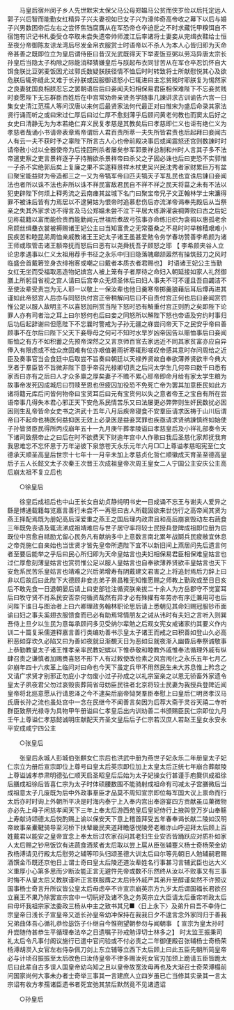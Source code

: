 <!-- { "loadSidebar": true } -->
　　马皇后宿州闵子乡人先世默宋太保父马公母郑媪马公贫而侠岁俭以后托定远人郭子兴后智而能勤女红精异子兴夫妻视如巳女子兴为濠帅奇高帝收之幕下以后与婚子兴男数困帝后左右之尝怀焦铛腐膺从在军恐帝仓卒迫戹之不时求藏饦甲糗饵自不宿饱有识记书札委受仓卒取未尝失遗帝帅师渡江后率诸将士妻妾从完缉衣鞋给士恒至夜分帝御陈友谅龙湾后尽发金帛衣服赏士时语帝以不杀人为本人心皆归即为天命帝甚善之既即位立为皇后谓侍臣曰昔汉光武既得天下举麦饭豆粥以劳冯异唐太宗长孙皇后当隐太子构隙之际能消释猜嫌皇后与朕起布衣同甘苦从在军仓卒忍饥怀自大饵食朕比豆粥麦饭困尤过郭氏数疑朕朕径情不恤后时时转致将士所献慰悦其心及欲危朕后辄弥缝此又难于长孙朕或因服御诘怒小巳辄进曰主忘贫贱时耶朕复为惕然家之良妻犹国良相朕忍忘之罢朝语后后曰妾闻夫妇相保易君臣相保难陛下不忘妾贫贱时妾愿陛下无忘群臣百姓后在中宫常劝帝亲贤务学随事几諌讲求古训谕告六宫一日集女史清江范孺人等问汉唐以来何后最贤家法何代最正对曰惟宋为盛后命录其家法贤行诵而听之或曰宋过仁厚后曰过仁厚不愈刻薄乎后顾问黄老何教也而窦太后好之女史曰清静无为为本若绝仁弃义民复孝慈是其教矣后曰孝慈即仁义也讵有绝仁义为孝慈者哉诵小书请帝表章焉帝谓后人君百责所萃一夫失所皆君责也后起拜曰妾闻古人有云一夫不获时予之辜陛下所言古人心也帝前殿决事后或闻震怒还宫则数諌时时请帝赦小过以全器使帝为后挽回刑杀者屡矣参军郭景祥总制和州时人言其子多不法帝遣吏察之吏言景祥逐子子持矟欲杀景祥帝曰杀父之子固必诛也后曰吏恐不实郭惟一子杀不实绝郭后矣上复廉之果不实遂释景祥木杖吏吴兴民沈秀者家财累巨万有盆曰聚宝能益财为帝造都三之一又为帝犒军帝曰匹夫犒天子军乱民也宜诛后諌曰妾闻法也者所以诛不法也非所以诛不祥民富敌君民自不祥不祥之民天将菑之未有不法以犯吏辟陛下何烦上释秀流之云南瘗其盆城下名门曰聚宝帝兄子文正翰林学士宋濂得罪不被诛后皆有力焉居以不逮舅姑为恨帝时追慕悲伤后亦流涕帝谒奉先殿后从当祭亲之失其外家求访不得言及马公郑媪未尝不泣下平居大练澣濯衾禂弊败曰古之后妃见称载籍以富而能俭贵而能勤闻元世祖后煮故弓弦事亦命练旧织为衾禂以惠孤老余帛颣丝缉雧衣裳被褥赐诸王妃公主曰当知富贵之无常蚕桑之不易时时举稼穑艰难小民疾苦和睦昆弟周恤亲戚教诸王王妃太子诸王虽甚爱勉令务学春坊赞善李希颜为诸王师或取管击诸王额帝抚而怒后曰恶有以尧舜抚吾子顾怒之耶 【 李希颜夹谷人立论忠孝遇事以仁义太祖用荐手书征之永乐中归旧隐落魄顑颔嚣然有操筑鼓刀之风时临盛会首戴箬笠身衣绯袍客或嘲之曰戴者本质衣者君赐也】 时语诸王妃公主当勤女红无坐而受福取恶造物妃嫔宫人被上笼有子者厚待之命妇入朝延接如家人礼然御膳上所躬目省视之宫人请曰后宫幸众无烦圣体后曰妇人事夫不可不谨且吾自蠲洁不至使汝辈受责岂为无人耶一以敬上一保汝辈也他日羹寒帝掷羹狼藉后耳后燂再进其谨如此帝怒宫人后亦与同怒执付宫正帝稍解问后曰不自责付宫正何也后曰妾闻赏罚惟公足以服人故明主不以喜怒加刑赏当陛下怒时恐有觭重付宫正则酌之矣即陛下论罪人亦有司者治之耳上曰尔怒何也后曰妾之同怒所以解陛下怒也帝语及穷约时事归后功后起辞谢曰但愿陛下不忘曩时警戒为子孙无疆之庥尝问帝天下之民安乎帝曰善顾事不在尔后曰陛下父天下妾辱母之何可不知时水旱岁凶帝因告以赈恤事后曰妾闻赈恤之有方不如积蓄之先预帝深然之又言京师百官去家远近不同其家贫富亦应自异俸入有限虑或不给众庶固难有位亦艰值暑雨祈寒辄形嗟叹帝感其意时存问周给之近臣及奏事官当会食廷中后取尝不旨奏曰朝廷以天禄养贤故自奉欲薄养贤欲丰今典大烹者于羣臣皆不旨微非陛下意乎帝召光禄卿切责之后问太学生几何帝曰数千曰悉有家否曰亦有之后曰人才众多廪之厚矣妻子不赡不累心耶帝即命月给有家太学生粮为故事帝发死囚成城后曰罚赎至恩也但疲囚加役恐不免死亡帝为罢其加意臣民如此方诸将籍元库后问皆何物帝曰宝货耳后曰元有宝货何以失之意者帝王之宝自有所在尝语帝事几得失本君心邪正天下安危系民情苦乐又曰法屡更必弊弊则生奸民数扰必困困则生乱帝皆命女史书之洪武十五年八月后疾帝寝食不安羣臣请求医祷于山川后谓帝曰不起命也祷医何益抑医无效上必录医是益妾冥罪也疾亟请求贤纳諌慎终如始使子孙皆贤臣民得所丙戍崩年五十一九月庚午葬孝陵谥曰孝慈皇后及小祥礼部奏令天下诸司致祭帝止之曰后在时不欲费天下财逾年宫中人作歌曰我后圣慈化家邦抚我育我思难忘不忘怀思于万年泌彼下泉悠苍天永乐元年六月□□上尊谥孝慈昭宪至仁文德承天顺圣高皇后世宗十七年十一月辛未加上孝慈贞化哲仁顺徽成天育圣至德高皇后子五人长懿文太子次秦王次晋王次成祖皇帝次周王皇女二人宁国公主安庆公主高后崩太祖不复立后也 

　　○徐皇后 

　　徐皇后成祖后也中山王长女自幼贞静纯明书史一目成诵不忘王与谢夫人爱异之繇是博通载籍每览嘉言善行未尝不一再思曰古人所载固欲来世仿行之高帝闻其贤为燕王择配焉既为册妃高后深爱重之燕王之国后理内政肃且和高后崩哀毁动左右蔬食三年既免丧语及辄流涕成祖靖难后与世子居守率将较士民授兵登陴成祖即位册为后既位中宫愈自祗励尤留心民务凡有献纳多中上意数言南北累年战鬬兵民疲敝宜休息之帝尧施仁自亲始也当世贤才皆先皇帝所遗陛下宜不以新旧间上燕居问先后遗言何者至要后能举之乎后曰民心所归即为天命皇姑言也夫妇相保易君臣相保难皇姑言也过仁厚愈刻薄皇姑言也赏罚惟公足以服人皇姑言也自奉欲薄养贤欲丰皇姑言也天下安危系民苦乐皇姑言也靖难之兴后弟增寿有阴戴建文君害之上将追封焉后力辞上曰非以后故后曰此陛下大德顾非妾志弟子景昌稚无知惟愿赐之师教上勤政或至日日亥后不敢先食一日退朝晏后请上曰吏部铨注循资朕亲拔二十余人为方岳郡守不觉宴耳后曰牧守贤不肖系民安否奈何循资哉然有异才必有殊擢有年劳亦有序迁兼用可也后问陛下谁日与图治者上曰六卿理政务翰林职论思后请上悉朝见其命妇赐冠服钞币面谕曰妇之事夫奚翅衣服馈食而已必有助焉常情朋友之诫从讳时有夫妇之言听入则巽吾侍上旦夕以生民为意每承顾问多见受纳尔辈勉之后观女宪女戒诸家约其要义作内训二十篇复采儒道释嘉言善行类编劝善书示皇太子诸王而戒之曰积善如登山久必高积恶如穿坎久必陷又曰为善如夜就旦渐覩天日为恶如旦就夜渐入幽昏后奉祭诚敬事上恭勤教皇太子诸王惟孝亲率民教妃嫔以下惟恭敬和睦教外戚惟奉法循理外戚有纵肆召责之谦慎者加赐赉喜怒不形下人有过敕使改俭素之风宫闱化之永乐五年七月乙卯崩年四十六疾革上临问对曰命也今天下虽定兵甲不用然民生未大苏息惟上矜念之又请广求贤才别邪正勿庇小才勿废小过子孙成之以礼宗室亲之以恩无骄畜外家遗令皇太子夙夜君父勿过哀毁丧葬简省毋妨臣民往者北京将较士民妻为我授兵登陴近闻皇帝将北廵意愿从行请恩泽之今不逮矣后崩帝恸哭羣臣奉慰上曰皇后仁明贤孝汉马氏唐长孙之流也虽处宫中一念在民继今不闻善言矣因为后荐大斋于灵谷天禧二寺听群臣致祭光禄寺为具物甲午册谥曰仁孝皇后出内训劝善二书颁赐臣民仁宗即位九月壬午上尊谥仁孝慈懿诚明庄献配天齐圣文皇后后子仁宗若汉庶人若赵王皇女永安永平安成咸宁四公主 

　　○张皇后 

　　张皇后永城人彭城伯张麒女仁宗后也洪武中册为燕世子妃永乐二年册皇太子妃仁宗立为册后宣宗即位上尊号曰皇太后英宗即位加上太皇太后正统七年崩合葬献陵上尊谥诚孝恭肃明德弘仁顺天启圣昭皇后后始为太子妃操女行甚谨手庖爨供成祖徐后膳成祖徐后皆喜仁宗为太子时体硕腰数围不能骑射成祖命有司减太子宫膳微后当成祖意太子几废既为后中外政事羣臣才品莫不周知宣宗即位每军国大议上禀命而行太后亦时时询上外朝所平决是时海内泰宁上入奉内宫出奉游宴四方贡献虽瓜菓微物亦必先上母子闲慈孝闻天下三年上奉太后游西苑皇后皇妃侍行上掖舆登万岁山奉觞上寿献诗颂德太后悦酌赐上谕以保安天下意上稽首拜受五年春奉谒长献二陵如汉明帝故事亲櫜鞬骑导至河桥下扶辇畿民夹道拜瞻感悦陵旁老稚亦山呼迎拜太后顾上百姓戴君以能安之皇帝宜念上奉太后过农家召问其老妇生业安否皆踊跃应对质朴如家人太后赐之钞帛饭饮有进蔬食酒浆者太后取以尝上扈从臣张辅蹇义杨士奇杨荣金幼孜杨溥请见行殿太后慰劳之辅等叩头归颂圣德大训太后曰尔等先朝旧人勉辅嗣君赐酒馔金币既还京他日上谓士奇曰皇太后陵还道汝辈姓名行事甚习言辅武臣也达大义义重厚小心第多思而少断汝能正言无避忤先帝或数不乐然终从汝以不败事又有三事时悔不从皇太后又教朕谨听正言朕服膺之太后待外戚严其弟升至醇谨矣然不许预议国事杨士奇言升所议皆公皇太后毋虑卒不许宣宗崩英宗方九岁太后谓国福长君欲召立襄王不果乃除罢宣宗宫中一切玩好及诸不急之务英宗立大臣请太后垂帘听政太后曰毋坏我祖宗家法委政三杨从中主之致书其兄■〈日上永下〉及弟升曰吾不幸侍仁宗皇帝日浅长子宣皇帝又逝长孙皇帝幼冲保持在我我日夕不遑言念外家同归于善我兄弟曲体吾心循礼恭俭毖饬子仆继自今惟朔望朝参勿与闻朝事 【 宣宗为皇太孙时升尝随侍甚恭生平循理奉法卒之日遗嘱子孙戒勉谆切士林多之】 时太监王振秉司礼太后令凡事付阁议施行已遣中官问验或不付必责之二年御便殿召张辅杨士奇杨荣杨溥胡濙入女官左右侍杂佩刀剑上东立辅等立西下太后顾上曰此五臣先朝所简皇帝必与计顷召振振至太后改色曰汝侍皇帝不律多赐汝死女官刃加颈上跪请五臣皆跪太后曰此辈自古多误人国皇帝幼乌知之且以皇帝故宽汝毋再也及大渐召士奇荣溥榻前问国家尚何大事未办者士奇举三事其一言建庶人立四岁虽已亡当修其实录其一言太宗诏有收方孝孺诸臣遗书者死宜弛其禁后默然竟不见诸遗诏 

　　○孙皇后 

